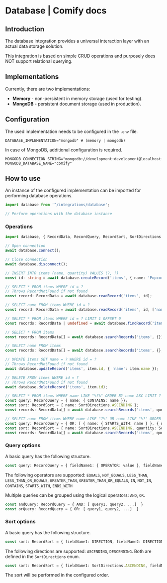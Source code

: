 
# Database | Comify docs

## Introduction

The database integration provides a universal interaction layer with an actual data storage solution.

This integration is based on simple CRUD operations and purposely does NOT support relational querying.

## Implementations

Currently, there are two implementations:

* **Memory** - non-persistent in memory storage (used for testing).
* **MongoDB** - persistent document storage (used in production).

## Configuration

The used implementation needs to be configured in the `.env` file.

```env
DATABASE_IMPLEMENTATION="mongodb" # (memory | mongodb)
```

In case of MongoDB, additional configuration is required.

```env
MONGODB_CONNECTION_STRING="mongodb://development:development@localhost:27017"
MONGODB_DATABASE_NAME="comify"
```

## How to use

An instance of the configured implementation can be imported for performing database operations.

```ts
import database from '^/integrations/database';

// Perform operations with the database instance
```

### Operations

```ts
import database, { RecordData, RecordQuery, RecordSort, SortDirections } from '^/integrations/database';

// Open connection
await database.connect();

// Close connection
await database.disconnect();

// INSERT INTO items (name, quantity) VALUES (?, ?)
const id: string = await database.createRecord('items', { name: 'Popcorn', quantity: 3 });

// SELECT * FROM items WHERE id = ?
// Throws RecordNotFound if not found
const record: RecordData = await database.readRecord('items', id);

// SELECT name FROM items WHERE id = ?
const record: RecordData = await database.readRecord('items', id, ['name']);

// SELECT * FROM items WHERE id = ? LIMIT 1 OFFSET 0
const records: RecordData | undefined = await database.findRecord('items', { id });

// SELECT * FROM items
const records: RecordData[] = await database.searchRecords('items', {});

// SELECT name FROM items
const records: RecordData[] = await database.searchRecords('items', {}, ['name']);

// UPDATE items SET name = ? WHERE id = ?
// Throws RecordNotFound if not found
await database.updateRecord('items', item.id, { 'name': item.name });

// DELETE FROM items WHERE id = ?
// Throws RecordNotFound if not found
await database.deleteRecord('items', item.id);

// SELECT * FROM items WHERE name LIKE "%?%" ORDER BY name ASC LIMIT ? OFFSET ?
const query: RecordQuery = { name: { CONTAINS: name }};
const sort: RecordSort = { name: SortDirections.ASCENDING };
const records: RecordData[] = await database.searchRecords('items', query, undefined, sort, limit, offset);

// SELECT name FROM items WHERE name LIKE "?%" OR name LIKE "%?" ORDER BY name ASC, quantity DESC LIMIT ? OFFSET ?;
const query: RecordQuery = { OR: [ { name: { STARTS_WITH: name } }, { name: { ENDS_WITH: name } } ] };
const sort: RecordSort = { name: SortDirections.ASCENDING, quantity: SortDirections.DESCENDING };
const records: RecordData[] = await database.searchRecords('items', query, ['name'], sort, limit, offset);
```

### Query options

A basic query has the following structure.

```ts
const query: RecordQuery = { fieldName1: { OPERATOR: value }, fieldName2: { OPERATOR: value }, ...  }
```

The following operators are supported: `EQUALS`, `NOT_EQUALS`, `LESS_THAN`, `LESS_THAN_OR_EQUALS`, `GREATER_THAN`, `GREATER_THAN_OR_EQUALS`, `IN`, `NOT_IN`, `CONTAINS`, `STARTS_WITH`, `ENDS_WITH`

Multiple queries can be grouped using the logical operators: `AND`, `OR`.

```ts
const andQuery: RecordQuery = { AND: [ query1, query2, ...]  }
const orQuery: RecordQuery = { OR: [ query1, query2, ...]  }
```

### Sort options

A basic query has the following structure.

```ts
const sort: RecordSort = { fieldName1: DIRECTION, fieldName2: DIRECTION, ... };
```

The following directions are supported: `ASCENDING`, `DESCENDING`. Both are defined in the `SortDirections` enum.

```ts
const sort: RecordSort = { fieldName1: SortDirections.ASCENDING, fieldName2: SortDirections.DESCENDING, ... };
```

The sort will be performed in the configured order.
